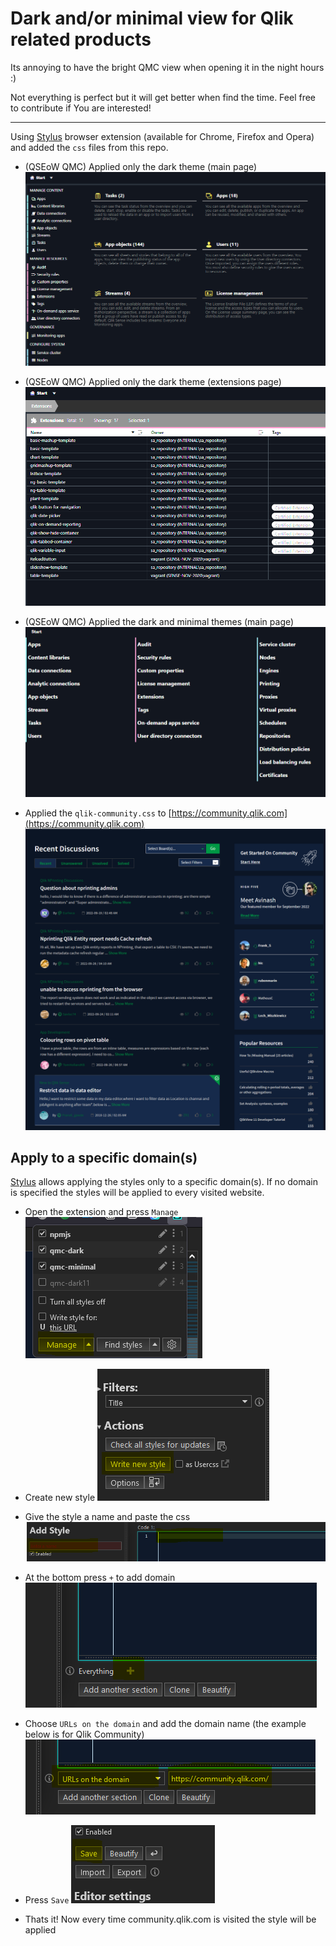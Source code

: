 # Dark and/or minimal view for Qlik related products

Its annoying to have the bright QMC view when opening it in the night hours :)

Not everything is perfect but it will get better when find the time. Feel free to contribute if You are interested!

---

Using [Stylus](https://chrome.google.com/webstore/detail/stylus/clngdbkpkpeebahjckkjfobafhncgmne) browser extension (available for Chrome, Firefox and Opera) and added the `css` files from this repo.

- (QSEoW QMC) Applied only the dark theme (main page)
  ![dark-main](./screenshots/dark-no-minimal.PNG)

- (QSEoW QMC) Applied only the dark theme (extensions page)
  ![dark-main-extensions](./screenshots/dark-no-minimal-extensions.PNG)

- (QSEoW QMC) Applied the dark and minimal themes (main page)
  ![dark-and-minimal-main](./screenshots/dark-minimal.PNG)

- Applied the `qlik-community.css` to [https://community.qlik.com](https://community.qlik.com)
  ![dark-and-minimal-main](./screenshots/community-dark.png)

## Apply to a specific domain(s)

[Stylus](https://chrome.google.com/webstore/detail/stylus/clngdbkpkpeebahjckkjfobafhncgmne) allows applying the styles only to a specific domain(s). If no domain is specified the styles will be applied to every visited website.

- Open the extension and press `Manage`
  ![Manage 1](./screenshots/manage-1.png)

- Create new style
  ![Manage 2](./screenshots/manage-2.png)

- Give the style a name and paste the css
  ![Manage 3](./screenshots/manage-3.png)

- At the bottom press `+` to add domain
  ![Manage 4](./screenshots/manage-4.png)

- Choose `URLs on the domain` and add the domain name (the example below is for Qlik Community)
  ![Manage 5](./screenshots/manage-5.png)

- Press `Save`
  ![Manage 6](./screenshots/manage-6.png)

- Thats it! Now every time community.qlik.com is visited the style will be applied

